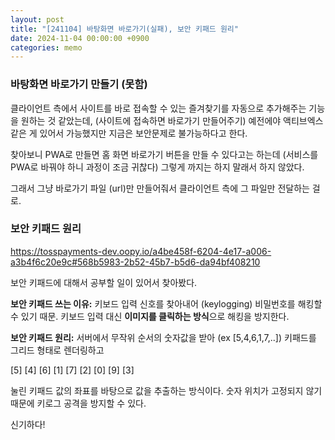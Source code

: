 ```yaml
---
layout: post
title: "[241104] 바탕화면 바로가기(실패), 보안 키패드 원리"
date: 2024-11-04 00:00:00 +0900
categories: memo
---
```


### 바탕화면 바로가기 만들기 (못함)

클라이언트 측에서 사이트를 바로 접속할 수 있는 즐겨찾기를 자동으로 추가해주는 기능을 원하는 것 같았는데, (사이트에 접속하면 바로가기 만들어주기) 예전에야 액티브엑스같은 게 있어서 가능했지만 지금은 보안문제로 불가능하다고 한다.

찾아보니 PWA로 만들면 홈 화면 바로가기 버튼을 만들 수 있다고는 하는데 (서비스를 PWA로 바꿔야 하니 과정이 조금 귀찮다) 그렇게 까지는 하지 말래서 하지 않았다.

그래서 그냥 바로가기 파일 (url)만 만들어줘서 클라이언트 측에 그 파일만 전달하는 걸로.

### 보안 키패드 원리

https://tosspayments-dev.oopy.io/a4be458f-6204-4e17-a006-a3b4f6c20e9c#568b5983-2b52-45b7-b5d6-da94bf408210

보안 키패드에 대해서 공부할 일이 있어서 찾아봤다.

**보안 키패드 쓰는 이유:** 키보드 입력 신호를 찾아내어 (keylogging) 비밀번호를 해킹할 수 있기 때문. 키보드 입력 대신 **이미지를 클릭하는 방식**으로 해킹을 방지한다.

**보안 키패드 원리:** 서버에서 무작위 순서의 숫자값을 받아 (ex [5,4,6,1,7,..]) 키패드를 그리드 형태로 렌더링하고

[5] [4] [6]
[1] [7] [2]
[0] [9] [3]

눌린 키패드 값의 좌표를 바탕으로 값을 추출하는 방식이다. 숫자 위치가 고정되지 않기 때문에 키로그 공격을 방지할 수 있다.

신기하다!
